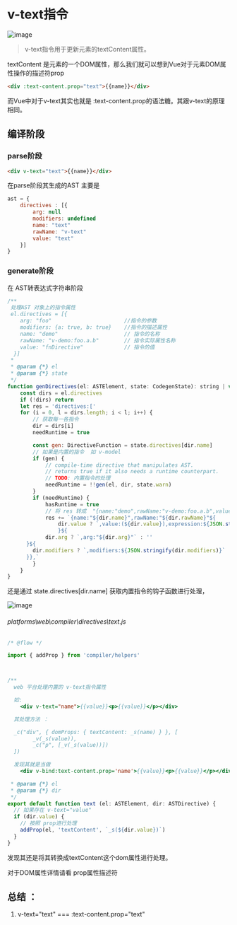 # v-text指令

![image](https://note.youdao.com/yws/public/resource/fa4a717e0bafc76404a2b7658a9371c6/xmlnote/E2319904F0DB4E52B78155D17B95E46F/8433)

> v-text指令用于更新元素的textContent属性。

textContent 是元素的一个DOM属性，那么我们就可以想到Vue对于元素DOM属性操作的描述符prop

```html
<div :text-content.prop="text">{{name}}</div>
```
而Vue中对于v-text其实也就是 :text-content.prop的语法糖。其跟v-text的原理相同。

## 编译阶段

### parse阶段

```html
<div v-text="text">{{name}}</div>
```
在parse阶段其生成的AST 主要是

```js
ast = {
    directives : [{
        arg: null
        modifiers: undefined
        name: "text"
        rawName: "v-text"
        value: "text"
    }]
}
```

### generate阶段

在 AST转表达式字符串阶段

```js
/**
 处理AST 对象上的指令属性
 el.directives = [{
    arg: "foo"                       //指令的参数
    modifiers: {a: true, b: true}    //指令的描述属性
    name: "demo"                     // 指令的名称
    rawName: "v-demo:foo.a.b"        // 指令实际属性名称
    value: "fnDirective"             // 指令的值
  }]
 *
 * @param {*} el
 * @param {*} state
 */
function genDirectives(el: ASTElement, state: CodegenState): string | void {
    const dirs = el.directives
    if (!dirs) return
    let res = 'directives:['
    for (i = 0, l = dirs.length; i < l; i++) {
        // 获取每一各指令
        dir = dirs[i]
        needRuntime = true

        const gen: DirectiveFunction = state.directives[dir.name]
        // 如果是内置的指令  如 v-model
        if (gen) {
            // compile-time directive that manipulates AST.
            // returns true if it also needs a runtime counterpart.
            // TODO: 内置指令的处理
            needRuntime = !!gen(el, dir, state.warn)
        }
        if (needRuntime) {
            hasRuntime = true
            // 将 res 转成  "{name:"demo",rawName:"v-demo:foo.a.b",value:(fnDirective),expression:"fnDirective",arg:"foo",modifiers:{"a":true,"b":true}},"
            res += `{name:"${dir.name}",rawName:"${dir.rawName}"${
                dir.value ? `,value:(${dir.value}),expression:${JSON.stringify(dir.value)}` : ''
                }${
            dir.arg ? `,arg:"${dir.arg}"` : ''
      }${
        dir.modifiers ? `,modifiers:${JSON.stringify(dir.modifiers)}` : ''
      }},`
        }
    }
}
```
还是通过 state.directives[dir.name] 获取内置指令的钩子函数进行处理，

![image](https://note.youdao.com/yws/public/resource/fa4a717e0bafc76404a2b7658a9371c6/xmlnote/A0E0F444AAAF47EDA9C9D45F68078381/8590)

###### platforms\web\compiler\directives\text.js

```js
/* @flow */

import { addProp } from 'compiler/helpers'



/**
  web 平台处理内置的 v-text指令属性

  如:
    <div v-text="name">{{value}}<p>{{value}}</p></div>

  其处理方法 ：

  _c("div", { domProps: { textContent: _s(name) } }, [
		_v(_s(value)),
		_c("p", [_v(_s(value))])
  ])

  发现其就是当做
    <div v-bind:text-content.prop='name'>{{value}}<p>{{value}}</p></div>

 * @param {*} el
 * @param {*} dir
 */
export default function text (el: ASTElement, dir: ASTDirective) {
  // 如果存在 v-text="value"
  if (dir.value) {
    // 按照 prop进行处理
    addProp(el, 'textContent', `_s(${dir.value})`)
  }
}


```

发现其还是将其转换成textContent这个dom属性进行处理。

对于DOM属性详情请看 prop属性描述符

## 总结 ：

1. v-text="text"  ===  :text-content.prop="text"

